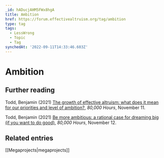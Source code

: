 ```yaml
---
_id: hADucjAHM5FWx8hgA
title: Ambition
href: https://forum.effectivealtruism.org/tag/ambition
type: tag
tags:
  - LessWrong
  - Topic
  - Tag
synchedAt: '2022-09-11T14:33:46.603Z'
---
```

# Ambition

Further reading
---------------

Todd, Benjamin (2021) [The growth of effective altruism: what does it mean for our priorities and level of ambition?](https://80000hours.org/2021/11/growth-of-effective-altruism/), *80,000 Hours*, November 11.

Todd, Benjamin (2021) [Be more ambitious: a rational case for dreaming big (if you want to do good)](https://80000hours.org/articles/be-more-ambitious/), *80,000 Hours*, November 12.

Related entries
---------------

[[Megaprojects|megaprojects]]